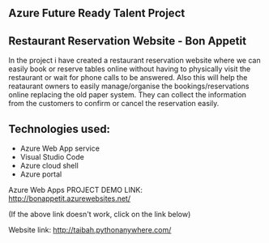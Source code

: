 ## Azure Future Ready Talent Project
## Restaurant Reservation Website - Bon Appetit

In the project i have created a restaurant reservation website where we can easily book or reserve tables online without having to physically visit the restaurant or wait for
phone calls to be answered. Also this will help the reataurant owners to easily manage/organise the bookings/reservations online replacing the old paper system. They can collect
the information from the customers to confirm or cancel the reservation easily.

## Technologies used:
- Azure Web App service
- Visual Studio Code
- Azure cloud shell
- Azure portal

Azure Web Apps PROJECT DEMO LINK: http://bonappetit.azurewebsites.net/

(If the above link doesn't work, click on the link below)

Website link: http://taibah.pythonanywhere.com/
